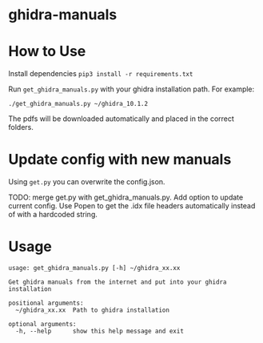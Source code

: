 # ghidra-manuals

# How to Use

Install dependencies
`pip3 install -r requirements.txt`

Run `get_ghidra_manuals.py` with your ghidra installation path. For example:

```
./get_ghidra_manuals.py ~/ghidra_10.1.2
```

The pdfs will be downloaded automatically and placed in the correct folders.

# Update config with new manuals

Using `get.py` you can overwrite the config.json.

TODO: merge get.py with get_ghidra_manuals.py. Add option to update current config. Use Popen to get the .idx file headers automatically instead of with a hardcoded string.

# Usage

```
usage: get_ghidra_manuals.py [-h] ~/ghidra_xx.xx

Get ghidra manuals from the internet and put into your ghidra installation

positional arguments:
  ~/ghidra_xx.xx  Path to ghidra installation

optional arguments:
  -h, --help      show this help message and exit
```
